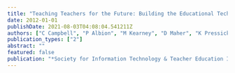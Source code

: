 ```yaml
---
title: "Teaching Teachers for the Future: Building the Educational Technology Capacity of Pre-service Teachers in Australian Universities, Part 2"
date: 2012-01-01
publishDate: 2021-08-03T04:08:04.541211Z
authors: ["C Campbell", "P Albion", "M Kearney", "D Maher", "K Pressick-Kilborn", "J Zagami"]
publication_types: ["2"]
abstract: ""
featured: false
publication: "*Society for Information Technology & Teacher Education International …*"
---
```


